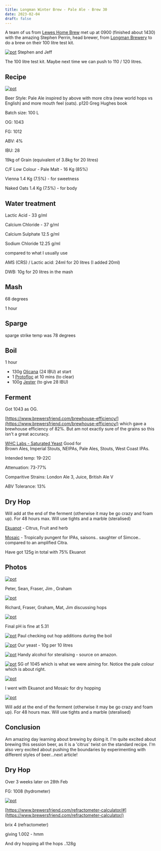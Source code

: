 ```yaml
---
title: Longman Winter Brew - Pale Ale - Brew 30
date: 2023-02-04
draft: false 
---
```


<!-- [https://www.brewersfriend.com/homebrew/recipe/view/1289160/kingston-jpa](https://www.brewersfriend.com/homebrew/recipe/view/1289160/kingston-jpa)  -->
<!-- [![pot](/images/2022-10-08/6.jpg "treatment")](/images/2022-10-08/6.jpg) -->

A team of us from [Lewes Home Brew](https://leweshomebrew.club/) met up at 0900 (finished about 1430) with the amazing Stephen Perrin, head brewer, from [Longman Brewery](https://www.longmanbrewery.com/) to do a brew on their 100 litre test kit.


[![pot](/images/2023-02-04/1.jpg "treatment")](/images/2023-02-04/1.jpg)
Stephen and Jeff

The 100 litre test kit. Maybe next time we can push to 110 / 120 litres.

## Recipe

[![pot](/images/2022-11-22/1.jpg "recipe")](/images/2022-11-22/1.jpg)

Beer Style: Pale Ale inspired by above with more citra (new world hops vs English) and more mouth feel (oats). p120 Greg Hughes book

Batch size: 100 L

OG: 1043 

FG: 1012

ABV: 4% 

IBU: 28


19kg of Grain (equivalent of 3.8kg for 20 litres)

C/F Low Colour - Pale Malt - 16 Kg (85%)

Vienna 1.4 Kg (7.5%) - for sweetness

Naked Oats 1.4 Kg (7.5%) - for body


## Water treatment
Lactic Acid - 33 g/ml

Calcium Chloride - 37 g/ml

Calcium Sulphate 12.5 g/ml

Sodium Chloride 12.25 g/ml

compared to what I usually use

AMS (CRS) / Lactic acid: 24ml for 20 litres (I added 20ml)

DWB: 10g for 20 litres in the mash 


## Mash

68 degrees

1 hour

## Sparge

sparge strike temp was 78 degrees

## Boil

1 hour

- 130g [Olicana](https://www.britishhops.org.uk/varieties/olicana/) (24 IBU) at start
- 1 [Protofloc](https://www.the-home-brew-shop.co.uk/protofloc-tablets-15-pack-protafloc.htm) at 10 mins (to clear)
- 100g [Jester](https://www.shopuk.charlesfaram.com/portal/product/130) (to give 28 IBU)


## Ferment

Got 1043 as OG.

[https://www.brewersfriend.com/brewhouse-efficiency/](https://www.brewersfriend.com/brewhouse-efficiency/) which gave a brewhouse efficiency of 82%. But am not exactly sure of the grains so this isn't a great accuracy.

[WHC Labs - Saturated Yeast](https://whclab.com/product/dehydrated-saturated-dried-yeast-500g/?v=79cba1185463) Good for 	
Brown Ales, Imperial Stouts, NEIPAs, Pale Ales, Stouts, West Coast IPAs.

Intended temp: 19-22C

Attenuation: 73-77%

Comparitive Strains: 	London Ale 3, Juice, British Ale V

ABV Tolerance: 13%


## Dry Hop

Will add at the end of the ferment (otherwise it may be go crazy and foam up). For 48 hours max. Will use tights and a marble (steralised)

[Ekuanot](https://bsgcraftbrewing.com/ekuanot/) - Citrus, Fruit and herb

[Mosaic](https://bsgcraftbrewing.com/mosaic/) - Tropically pungent for IPAs, saisons.. saughter of Simcoe.. compared to an amplified Citra.

Have got 125g in total with 75% Ekuanot
## Photos


[![pot](/images/2023-02-04/2.jpg "treatment")](/images/2023-02-04/2.jpg)

Peter, Sean, Fraser, Jim , Graham


[![pot](/images/2023-02-04/3.jpg "treatment")](/images/2023-02-04/3.jpg)

Richard, Fraser, Graham, Mat, Jim discussing hops

[![pot](/images/2023-02-04/4.jpg "treatment")](/images/2023-02-04/4.jpg)

Final pH is fine at 5.31

[![pot](/images/2023-02-04/5.jpg "treatment")](/images/2023-02-04/5.jpg)
Paul checking out hop additions during the boil

[![pot](/images/2023-02-04/6.jpg "treatment")](/images/2023-02-04/6.jpg)
Our yeast - 10g per 10 litres

[![pot](/images/2023-02-04/7.jpg "treatment")](/images/2023-02-04/7.jpg)
Handy alcohol for steralising - source on amazon.

[![pot](/images/2023-02-04/8.jpg "treatment")](/images/2023-02-04/8.jpg)
SG of 1045 which is what we were aiming for. Notice the pale colour which is about right.


[![pot](/images/2023-02-04/9.jpg "treatment")](/images/2023-02-04/9.jpg)

I went with Ekuanot and Mosaic for dry hopping

[![pot](/images/2023-02-04/10.jpg "treatment")](/images/2023-02-04/10.jpg)

Will add at the end of the ferment (otherwise it may be go crazy and foam up). For 48 hours max. Will use tights and a marble (steralised)

## Conclusion

Am amazing day learning about brewing by doing it. I'm quite excited about brewing this session beer, as it is a 'citrus' twist on the standard recipe. I'm also very excited about pushing the boundaries by experimenting with different styles of beer...next article!

## Dry Hop

Over 3 weeks later on 28th Feb

FG: 1008 (hydrometer)

[![pot](/images/2023-02-28/correct.jpg "treatment")](/images/2023-02-28/correct.jpg)

[https://www.brewersfriend.com/refractometer-calculator/#](https://www.brewersfriend.com/refractometer-calculator/)

brix 4 (refractometer)

giving 1.002 - hmm


And dry hopping all the hops ..128g

